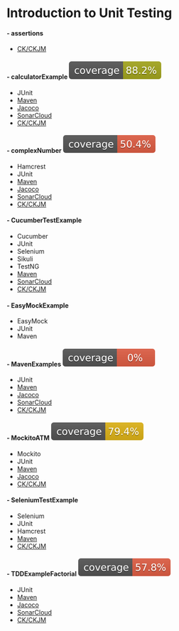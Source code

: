 # Introduction to Unit Testing

#### - assertions
- [CK/CKJM](https://github.com/Javier-DlaP/IntroUnitTesting/actions/workflows/metrics.yml)

#### - calculatorExample ![codecov](.github/badges/badge_calculatorExample.svg)
- JUnit
- [Maven](https://github.com/Javier-DlaP/IntroUnitTesting/actions/workflows/test.yml)
- [Jacoco](https://github.com/Javier-DlaP/IntroUnitTesting/actions/workflows/test.yml)
- [SonarCloud](https://sonarcloud.io/dashboard?id=Javier-DlaP_IntroUnitTesting_calculatorExample&branch=master)
- [CK/CKJM](https://github.com/Javier-DlaP/IntroUnitTesting/actions/workflows/metrics.yml)

#### - complexNumber ![codecov](.github/badges/badge_complexNumber.svg)
- Hamcrest
- JUnit
- [Maven](https://github.com/Javier-DlaP/IntroUnitTesting/actions/workflows/test.yml)
- [Jacoco](https://github.com/Javier-DlaP/IntroUnitTesting/actions/workflows/test.yml)
- [SonarCloud](https://sonarcloud.io/dashboard?id=Javier-DlaP_IntroUnitTesting_complexNumber&branch=master)
- [CK/CKJM](https://github.com/Javier-DlaP/IntroUnitTesting/actions/workflows/metrics.yml)

#### - CucumberTestExample
- Cucumber
- JUnit
- Selenium
- Sikuli
- TestNG
- [Maven](https://github.com/Javier-DlaP/IntroUnitTesting/actions/workflows/test.yml)
- [SonarCloud](https://sonarcloud.io/dashboard?id=Javier-DlaP_IntroUnitTesting_CucumberTestExample&branch=master)
- [CK/CKJM](https://github.com/Javier-DlaP/IntroUnitTesting/actions/workflows/metrics.yml)

#### - EasyMockExample
- EasyMock
- JUnit
- Maven

#### - MavenExamples ![codecov](.github/badges/badge_MavenExamples.svg)
- JUnit
- [Maven](https://github.com/Javier-DlaP/IntroUnitTesting/actions/workflows/test.yml)
- [Jacoco](https://github.com/Javier-DlaP/IntroUnitTesting/actions/workflows/test.yml)
- [SonarCloud](https://sonarcloud.io/dashboard?id=Javier-DlaP_IntroUnitTesting_MavenExamples&branch=master)
- [CK/CKJM](https://github.com/Javier-DlaP/IntroUnitTesting/actions/workflows/metrics.yml)

#### - MockitoATM ![codecov](.github/badges/badge_MockitoATM.svg)
- Mockito
- JUnit
- [Maven](https://github.com/Javier-DlaP/IntroUnitTesting/actions/workflows/test.yml)
- [Jacoco](https://github.com/Javier-DlaP/IntroUnitTesting/actions/workflows/test.yml)
- [CK/CKJM](https://github.com/Javier-DlaP/IntroUnitTesting/actions/workflows/metrics.yml)

#### - SeleniumTestExample
- Selenium
- JUnit
- Hamcrest
- [Maven](https://github.com/Javier-DlaP/IntroUnitTesting/actions/workflows/test.yml)
- [CK/CKJM](https://github.com/Javier-DlaP/IntroUnitTesting/actions/workflows/metrics.yml)

#### - TDDExampleFactorial ![codecov](.github/badges/badge_TDDExampleFactorial.svg)
- JUnit
- [Maven](https://github.com/Javier-DlaP/IntroUnitTesting/actions/workflows/test.yml)
- [Jacoco](https://github.com/Javier-DlaP/IntroUnitTesting/actions/workflows/test.yml)
- [SonarCloud](https://sonarcloud.io/dashboard?id=Javier-DlaP_IntroUnitTesting_TDDExampleFactorial&branch=master)
- [CK/CKJM](https://github.com/Javier-DlaP/IntroUnitTesting/actions/workflows/metrics.yml)